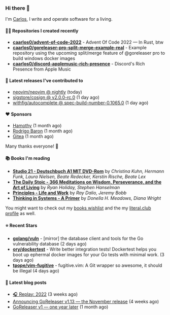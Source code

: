 ### Hi there 👋

I'm [Carlos](https://caarlos0.dev), I write and operate software for a living.

#### 👨‍💻 Repositories I created recently
- **[caarlos0/advent-of-code-2022](https://github.com/caarlos0/advent-of-code-2022)** - Advent Of Code 2022 — In Rust, btw
- **[caarlos0/goreleaser-pro-split-merge-example-real](https://github.com/caarlos0/goreleaser-pro-split-merge-example-real)** - Example repository using the upcoming split/merge feature of @goreleaser pro to build windows docker images
- **[caarlos0/discord-applemusic-rich-presence](https://github.com/caarlos0/discord-applemusic-rich-presence)** - Discord&#39;s Rich Presence from Apple Music

#### 🚀 Latest releases I've contributed to


- [neovim/neovim @ nightly](https://github.com/neovim/neovim/releases/tag/nightly) (today)
- [sigstore/cosign @ v2.0.0-rc.0](https://github.com/sigstore/cosign/releases/tag/v2.0.0-rc.0) (1 day ago)
- [withfig/autocomplete @ spec-build-number-0.1065.0](https://github.com/withfig/autocomplete/releases/tag/spec-build-number-0.1065.0) (1 day ago)

#### ❤️ Sponsors
- [Hamothy](https://github.com/sgoudham) (1 month ago)
- [Rodrigo Baron](https://github.com/rodrigobaron) (1 month ago)
- [Gitea](https://github.com/go-gitea) (1 month ago)

Many thanks everyone! 🙏

#### 📚 Books I'm reading
- **[Studio 21 - Deutschbuch A1 MIT DVD-Rom](https://literal.club/caarlos0/book/laura-nielsen-hermann-funk-beate-redecker-christina-kuhn-kerstin-rische-beate-lex-studio-21-c60yd)** by _Christina Kuhn, Hermann Funk, Laura Nielsen, Beate Redecker, Kerstin Rische, Beate Lex_
- **[The Daily Stoic - 366 Meditations on Wisdom, Perseverance, and the Art of Living](https://literal.club/caarlos0/book/the-daily-stoic-lbfbd)** by _Ryan Holiday, Stephen Hanselman_
- **[Principles - Life and Work](https://literal.club/caarlos0/book/ray-dalioray-daliojeremy-bobbprinciples-a9caw)** by _Ray Dalio, Jeremy Bobb_
- **[Thinking in Systems - A Primer](https://literal.club/caarlos0/book/thinking-in-systems-0q34a)** by _Donella H. Meadows, Diana Wright_

You might want to check out my [books
wishlist](https://www.amazon.com.br/hz/wishlist/ls/EB8P7VS717SV) and the my
[literal.club profile](https://literal.club/caarlos0) as well.

#### ⭐ Recent Stars
- **[golang/vuln](https://github.com/golang/vuln)** - [mirror] the database client and tools for the Go vulnerability database (2 days ago)
- **[ory/dockertest](https://github.com/ory/dockertest)** - Write better integration tests! Dockertest helps you boot up ephermal docker images for your Go tests with minimal work. (3 days ago)
- **[tpope/vim-fugitive](https://github.com/tpope/vim-fugitive)** - fugitive.vim: A Git wrapper so awesome, it should be illegal (4 days ago)

#### 📄 Latest blog posts
- [🎧 Replay: 2022](https://carlosbecker.com/posts/replay-2022/) (3 weeks ago)
- [Announcing GoReleaser v1.13 — the November release](https://carlosbecker.com/posts/goreleaser-v1.13/) (4 weeks ago)
- [GoReleaser v1 — one year later](https://carlosbecker.com/posts/goreleaser-v1-1year/) (1 month ago)
